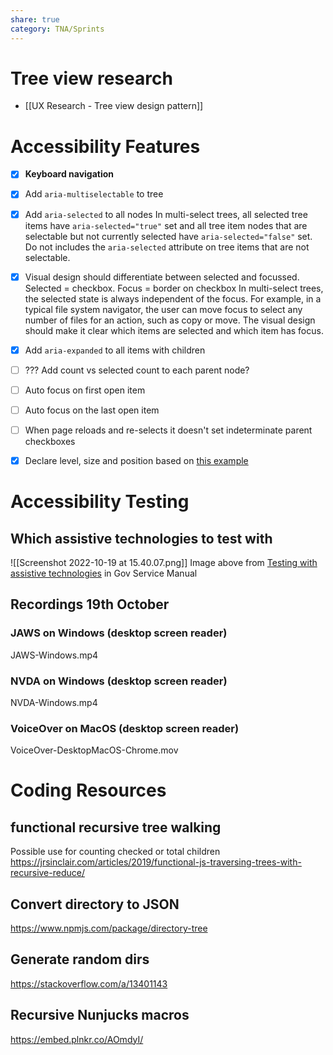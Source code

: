 ```yaml
---
share: true
category: TNA/Sprints
---
```


# Tree view research
- [[UX Research - Tree view design pattern]]

# Accessibility Features
- [x] **Keyboard navigation**
- [x] Add `aria-multiselectable` to tree
- [x] Add `aria-selected` to all nodes
	In multi-select trees, all selected tree items have `aria-selected="true"` set and all tree item nodes that are selectable but not currently selected have `aria-selected="false"` set. Do not includes the `aria-selected` attribute on tree items that are not selectable.
- [x] Visual design should differentiate between selected and focussed. Selected = checkbox. Focus = border on checkbox
	In multi-select trees, the selected state is always independent of the focus. For example, in a typical file system navigator, the user can move focus to select any number of files for an action, such as copy or move. The visual design should make it clear which items are selected and which item has focus.
- [x]  Add `aria-expanded` to all items with children
- [ ] ??? Add count vs selected count to each parent node?
- [ ] Auto focus on first open item
- [ ] Auto focus on the last open item
- [ ] When page reloads and re-selects it doesn't set indeterminate parent checkboxes
- [x] Declare level, size and position based on [this example](https://www.w3.org/WAI/ARIA/apg/example-index/treeview/treeview-1/treeview-1b.html) 


# Accessibility Testing
## Which assistive technologies to test with 
![[Screenshot 2022-10-19 at 15.40.07.png]]
Image above from [Testing with assistive technologies](https://www.gov.uk/service-manual/technology/testing-with-assistive-technologies) in Gov Service Manual

## Recordings 19th October

### JAWS on Windows (desktop screen reader)
JAWS-Windows.mp4
### NVDA on Windows (desktop screen reader)
NVDA-Windows.mp4
### VoiceOver on MacOS (desktop screen reader)
VoiceOver-DesktopMacOS-Chrome.mov

# Coding Resources
## functional recursive tree walking
Possible use for counting checked or total children
https://jrsinclair.com/articles/2019/functional-js-traversing-trees-with-recursive-reduce/
## Convert directory to JSON
https://www.npmjs.com/package/directory-tree

## Generate random dirs
https://stackoverflow.com/a/13401143

## Recursive Nunjucks macros
https://embed.plnkr.co/AOmdyI/
